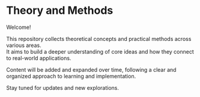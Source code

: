 # Theory and Methods

Welcome!

This repository collects theoretical concepts and practical methods across various areas.  
It aims to build a deeper understanding of core ideas and how they connect to real-world applications.

Content will be added and expanded over time, following a clear and organized approach to learning and implementation.

Stay tuned for updates and new explorations.
